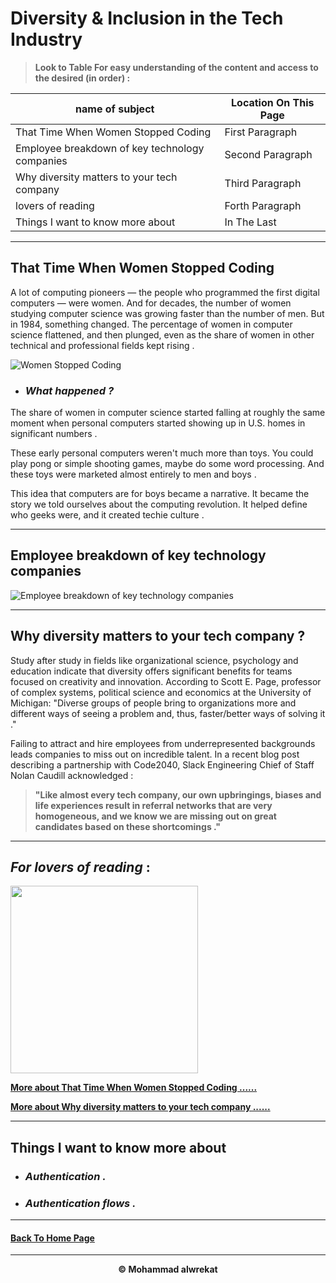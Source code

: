 # Diversity & Inclusion in the Tech Industry

> **Look to Table For easy understanding of the content and access to the desired (in order) :**

|name of subject      | Location On This Page|
|---------------------|---------------------|
|That Time When Women Stopped Coding|First Paragraph|
|Employee breakdown of key technology companies|Second Paragraph|
|Why diversity matters to your tech company|Third Paragraph|
|lovers of reading|Forth Paragraph|
|Things I want to know more about|In The Last|

---
## That Time When Women Stopped Coding

A lot of computing pioneers — the people who programmed the first digital computers — were women. And for decades, the number of women studying computer science was growing faster than the number of men. But in 1984, something changed. The percentage of women in computer science flattened, and then plunged, even as the share of women in other technical and professional fields kept rising .

![Women Stopped Coding](https://miro.medium.com/max/2000/0*xUVsdkjhmwLmuFbs)

* ### ***What happened ?*** 

The share of women in computer science started falling at roughly the same moment when personal computers started showing up in U.S. homes in significant numbers .

These early personal computers weren't much more than toys. You could play pong or simple shooting games, maybe do some word processing. And these toys were marketed almost entirely to men and boys .

This idea that computers are for boys became a narrative. It became the story we told ourselves about the computing revolution. It helped define who geeks were, and it created techie culture .

---
## **Employee breakdown of key technology companies**

![Employee breakdown of key technology companies](https://www.visualcapitalist.com/wp-content/uploads/2017/08/top-20-tech-companies-by-revenue.jpg)

---
## Why diversity matters to your tech company ?

Study after study in fields like organizational science, psychology and education indicate that diversity offers significant benefits for teams focused on creativity and innovation. According to Scott E. Page, professor of complex systems, political science and economics at the University of Michigan: "Diverse groups of people bring to organizations more and different ways of seeing a problem and, thus, faster/better ways of solving it ."


Failing to attract and hire employees from underrepresented backgrounds leads companies to miss out on incredible talent. In a recent blog post describing a partnership with Code2040, Slack Engineering Chief of Staff Nolan Caudill acknowledged : 
>**"Like almost every tech company, our own upbringings, biases and life experiences result in referral networks that are very homogeneous, and we know we are missing out on great candidates based on these shortcomings ."**

---
## ***For lovers of reading*** :

<img src='https://www.lovereading.co.uk/content/images/love-reading-generic-facebook-image.jpg' height='300'>


**[More about That Time When Women Stopped Coding ......](https://www.npr.org/sections/money/2014/10/21/357629765/when-women-stopped-coding)**

**[More about Why diversity matters to your tech company ......](https://www.usatoday.com/story/tech/columnist/2015/07/21/why-diversity-matters-your-tech-company/30419871/)**

---
## Things I want to know more about

* ### ***Authentication .***

* ### ***Authentication flows .***

---
#### [Back To Home Page](https://mhmadwrekat.github.io/reading-notes)

---
<b>
<p align="center">
© Mohammad alwrekat
</p>
